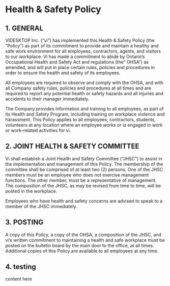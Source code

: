 # Health & Safety Policy



## 1. GENERAL

VIDESKTOP Inc. \(“vi”\) has implemented this Health & Safety Policy \(the “Policy”\) as part of its commitment to provide and maintain a healthy and safe work environment for all employees, contractors, agents, and visitors to our workplace. Vi has made a commitment to abide by Ontario’s Occupational Health and Safety Act and regulations \(the” OHSA”\) as amended, and will put in place certain rules, policies and procedures in order to ensure the health and safety of its employees.

All employees are required to observe and comply with the OHSA, and with all Company safety rules, policies and procedures at all times and are required to report any potential health or safety hazards and all injuries and accidents to their manager immediately.

The Company provides information and training to all employees, as part of its Health and Safety Program, including training on workplace violence and harassment. This Policy applies to all employees, contractors, students, volunteers at any location where an employee works or is engaged in work or work-related activities for vi. 

## 2. JOINT HEALTH & SAFETY COMMITTEE 

Vi shall establish a Joint Health and Safety Committee \(“JHSC”\) to assist in the implementation and management of this Policy. The membership of the committee shall be comprised of at least two \(2\) persons. One of the JHSC members must be an employee who does not exercise management functions. The other member, must be a representative of management. The composition of the JHSC, as may be revised from time to time, will be posted in the workplace. 

Employees who have health and safety concerns are advised to speak to a member of the JHSC immediately. 

## 3. POSTING 

A copy of this Policy, a copy of the OHSA, a composition of the JHSC, and vi’s written commitment to maintaining a health and safe workplace must be posted on the bulletin board by the main door to the office, at all times. Additional copies of this Policy are available to all employees at any time.

## 4. testing

content here

